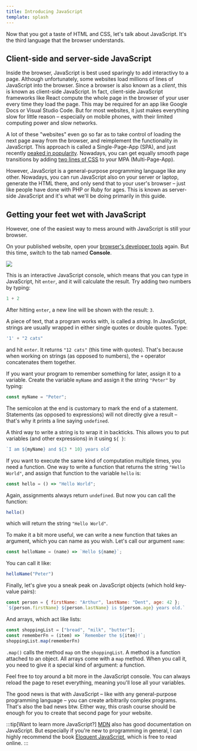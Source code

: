 ```yaml
---
title: Introducing JavaScript
template: splash
---
```


Now that you got a taste of HTML and CSS, let's talk about JavaScript. It's the third language that the browser understands.


## Client-side and server-side JavaScript

Inside the browser, JavaScript is best used sparingly to add interactivy to a page. Although unfortunately, some websites load millions of lines of JavaScript into the browser. Since a browser is also known as a _client_, this is known as client-side JavaScript. In fact, client-side JavaScript frameworks like React compute the whole page in the browser of your user every time they load the page. This may be required for an app like Google Docs or Visual Studio Code. But for most websites, it just makes everything slow for little reason – especially on mobile phones, with their limited computing power and slow networks.

A lot of these "websites" even go so far as to take control of loading the next page away from the browser, and reimplement the functionality in JavaScript. This approach is called a Single-Page-App (SPA), and just recently [peaked in popularity](https://nolanlawson.com/2022/05/21/the-balance-has-shifted-away-from-spas/). Nowadays, you can get equally smooth page transitions by adding [two lines of CSS](https://webkit.org/blog/16967/two-lines-of-cross-document-view-transitions-code-you-can-use-on-every-website-today/) to your MPA (Multi-Page-App).

However, JavaScript is a general-purpose programming language like any other. Nowadays, you can run JavaScript also on your server or laptop, generate the HTML there, and only send that to your user's browser – just like people have done with PHP or Ruby for ages. This is known as server-side JavaScript and it's what we'll be doing primarily in this guide.


## Getting your feet wet with JavaScript

However, one of the easiest way to mess around with JavaScript is still your browser.

On your published website, open your [browser's developer tools](https://developer.mozilla.org/en-US/docs/Learn_web_development/Howto/Tools_and_setup/What_are_browser_developer_tools#how_to_open_the_devtools_in_your_browser) again. But this time, switch to the tab named **Console**.

![](https://developer.chrome.com/static/docs/devtools/console/javascript/image/the-console-99991743a015_2880.png)

This is an interactive JavaScript console, which means that you can type in JavaScript, hit `enter`, and it will calculate the result. Try adding two numbers by typing:

```js title=Console
1 + 2
```

After hitting `enter`, a new line will be shown with the result: `3`.

A piece of text, that a program works with, is called a _string_. In JavaScript, strings are usually wrapped in either single quotes or double quotes. Type:

```js title=Console
'1' + "2 cats"
```

and hit `enter`. It returns `"12 cats"` (this time with quotes). That's because when working on strings (as opposed to numbers), the `+` operator concatenates them together.

If you want your program to remember something for later, assign it to a variable. Create the variable `myName` and assign it the string `"Peter"` by typing:

```js title=Console
const myName = "Peter";
```

The semicolon at the end is customary to mark the end of a statement. Statements (as opposed to expressions) will not directly give a result – that's why it prints a line saying `undefined`.

A third way to write a string is to wrap it in backticks. This allows you to put variables (and other expressions) in it using `${ }`:

```js title=Console
`I am ${myName} and ${3 * 10} years old`
```

If you want to execute the same kind of computation multiple times, you need a function. One way to write a function that returns the string `"Hello World"`, and assign that function to the variable `hello` is:

```js title=Console
const hello = () => "Hello World";
```

Again, assignments always return `undefined`. But now you can call the function:

```js title=Console
hello()
```

which will return the string `"Hello World"`.

To make it a bit more useful, we can write a new function that takes an argument, which you can name as you wish. Let's call our argument `name`:

```js title=Console
const helloName = (name) => `Hello ${name}`;
```

You can call it like:

```js title=Console
helloName("Peter")
```

Finally, let's give you a sneak peak on JavaScript objects (which hold key-value pairs):

```js title=Console
const person = { firstName: "Arthur", lastName: "Dent", age: 42 };
`${person.firstName} ${person.lastName} is ${person.age} years old.`
```

And arrays, which act like lists:

```js title=Console
const shoppingList = ["bread", "milk", "butter"];
const rememberFn = (item) => `Remember the ${item}!`;
shoppingList.map(rememberFn)
```

`.map()` calls the method `map` on the `shoppingList`. A method is a function attached to an object. All arrays come with a `map` method. When you call it, you need to give it a special kind of argument: a function.

Feel free to toy around a bit more in the JavaScript console. You can always reload the page to reset everything, meaning you'll lose all your variables.

The good news is that with JavaScript – like with any general-purpose programming language – you can create arbitrarily complex programs. That's also the bad news btw. Either way, this crash course should be enough for you to create that second page for your website.

:::tip[Want to learn more JavaScript?]
[MDN](https://developer.mozilla.org/en-US/docs/Web/JavaScript/Guide) also has good documentation on JavaScript. But especially if you're new to programming in general, I can highly recommend the book [Eloquent JavaScript](https://eloquentjavascript.net/), which is free to read online.
:::
